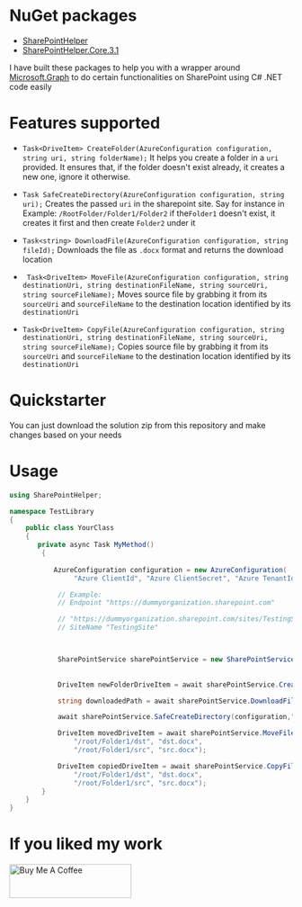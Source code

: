 # NuGet packages
* [SharePointHelper](https://www.nuget.org/packages/SharePointHelper/)
* [SharePointHelper.Core.3.1](https://www.nuget.org/packages/SharePointHelper.Core.3.1/)


I have built these packages to help you with a wrapper around [Microsoft.Graph](https://docs.microsoft.com/en-us/graph/overview) to do certain functionalities on SharePoint using C# .NET code easily  

# Features supported 

*	`Task<DriveItem> CreateFolder(AzureConfiguration configuration, string uri, string folderName);` 
It helps you create a folder in a `uri` provided. It ensures that, if the folder doesn't exist already, it creates a new one, ignore it otherwise.

*	`Task SafeCreateDirectory(AzureConfiguration configuration, string uri);` 
Creates the passed `uri` in the sharepoint site. Say for instance in Example: `/RootFolder/Folder1/Folder2` if the`Folder1` doesn't exist, it creates it first and then create `Folder2` under it	 

*	`Task<string> DownloadFile(AzureConfiguration configuration, string fileId);` 
Downloads the file as `.docx` format and returns the download location

*	` Task<DriveItem> MoveFile(AzureConfiguration configuration, string destinationUri, string destinationFileName, string sourceUri, string sourceFileName);` Moves source file by grabbing it from its `sourceUri` and `sourceFileName` to the destination location identified by its `destinationUri`  

*	`Task<DriveItem> CopyFile(AzureConfiguration configuration, string destinationUri, string destinationFileName, string sourceUri, string sourceFileName);` Copies source file by grabbing it from its `sourceUri` and `sourceFileName` to the destination location identified by its `destinationUri` 

# Quickstarter
You can just download the solution zip from this repository and make changes based on your needs

# Usage

```csharp
using SharePointHelper;

namespace TestLibrary
{
    public class YourClass 
    {
       private async Task MyMethod()
        {
            
           AzureConfiguration configuration = new AzureConfiguration(
                "Azure ClientId", "Azure ClientSecret", "Azure TenantId", "SharePoint SiteName", "SharePoint site's endPoint");

            // Example:
            // Endpoint "https://dummyorganization.sharepoint.com"

            // "https://dummyorganization.sharepoint.com/sites/TestingSite"
            // SiteName "TestingSite" 



            SharePointService sharePointService = new SharePointService();
            
            
            DriveItem newFolderDriveItem = await sharePointService.CreateFolder(configuration, "/root/Folder1/Folder2", "Folder3");

            string downloadedPath = await sharePointService.DownloadFile(configuration, "XXXX");

            await sharePointService.SafeCreateDirectory(configuration,"/root/FolderA/FolderB");

            DriveItem movedDriveItem = await sharePointService.MoveFile(configuration,
                "/root/Folder1/dst", "dst.docx",
                "/root/Folder1/src", "src.docx");

            DriveItem copiedDriveItem = await sharePointService.CopyFile(configuration,
                "/root/Folder1/dst", "dst.docx",
                "/root/Folder1/src", "src.docx");
        }
    }
}
```

# If you liked my work
<a href="https://www.buymeacoffee.com/pradeepradyumna" target="_blank"><img src="https://cdn.buymeacoffee.com/buttons/v2/default-red.png" alt="Buy Me A Coffee" style="height: 60px !important;width: 217px !important;" ></a>  

